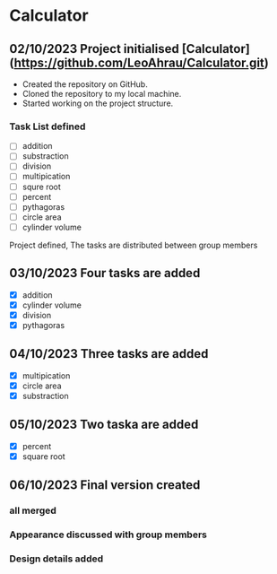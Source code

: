 # Calculator
## 02/10/2023 Project initialised [Calculator] (https://github.com/LeoAhrau/Calculator.git)

- Created the repository on GitHub.
- Cloned the repository to my local machine.
- Started working on the project structure.

### Task List defined
- [ ] addition
- [ ] substraction
- [ ] division
- [ ] multipication
- [ ] squre root
- [ ] percent
- [ ] pythagoras
- [ ] circle area
- [ ] cylinder volume

Project defined, The tasks are distributed between group members

## 03/10/2023 Four tasks are added
- [x] addition
- [x] cylinder volume
- [x] division
- [x] pythagoras

## 04/10/2023 Three tasks are added
- [x] multipication
- [x] circle area
- [x] substraction

## 05/10/2023 Two taska are added
- [x] percent
- [x] square root

## 06/10/2023 Final version created
### all merged
### Appearance discussed with group members
### Design details added
